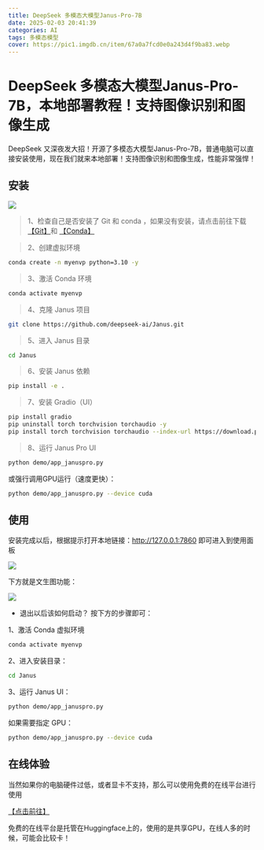 ```yaml
---
title: DeepSeek 多模态大模型Janus-Pro-7B
date: 2025-02-03 20:41:39
categories: AI
tags: 多模态模型
cover: https://pic1.imgdb.cn/item/67a0a7fcd0e0a243d4f9ba83.webp
---
```

# DeepSeek 多模态大模型Janus-Pro-7B，本地部署教程！支持图像识别和图像生成

DeepSeek 又深夜发大招！开源了多模态大模型Janus-Pro-7B，普通电脑可以直接安装使用，现在我们就来本地部署！支持图像识别和图像生成，性能非常强悍！

## 安装

![](https://pic1.imgdb.cn/item/67a0a843d0e0a243d4f9ba86.webp)

> 1、检查自己是否安装了 Git 和 conda ，如果没有安装，请点击前往下载[【Git】](https://git-scm.com/)和 [【Conda】](https://www.anaconda.com/download)

> 2、创建虚拟环境
```bash
conda create -n myenvp python=3.10 -y
```
> 3、激活 Conda 环境
```bash
conda activate myenvp
```
> 4、克隆 Janus 项目
```bash
git clone https://github.com/deepseek-ai/Janus.git
```
> 5、进入 Janus 目录
```bash
cd Janus
```
> 6、安装 Janus 依赖
```bash
pip install -e .
```
> 7、安装 Gradio（UI）
```bash
pip install gradio
pip uninstall torch torchvision torchaudio -y
pip install torch torchvision torchaudio --index-url https://download.pytorch.org/whl/cu121
```
> 8、运行 Janus Pro UI
```bash
python demo/app_januspro.py
```
或强行调用GPU运行（速度更快）：
```bash
python demo/app_januspro.py --device cuda
```
 
## 使用

安装完成以后，根据提示打开本地链接：http://127.0.0.1:7860 即可进入到使用面板

![](https://pic1.imgdb.cn/item/67a0a9f9d0e0a243d4f9bac6.webp)

下方就是文生图功能：

![](https://pic1.imgdb.cn/item/67a0aa2ad0e0a243d4f9bac7.webp)

* 退出以后该如何启动？ 按下方的步骤即可：

1、激活 Conda 虚拟环境
```bash
conda activate myenvp
```
2、进入安装目录：
```bash
cd Janus
```
3、运行 Janus UI：
```bash
python demo/app_januspro.py
```
如果需要指定 GPU：
```bash
python demo/app_januspro.py --device cuda
```

## 在线体验

当然如果你的电脑硬件过低，或者显卡不支持，那么可以使用免费的在线平台进行使用

[【点击前往】](https://huggingface.co/spaces/deepseek-ai/Janus-1.3B)

免费的在线平台是托管在Huggingface上的，使用的是共享GPU，在线人多的时候，可能会比较卡！